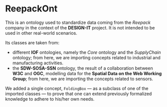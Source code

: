 # ReepackOnt

This is an ontology used to standardize data coming from the _Reepack_ company in the context of the **DESIGN-IT** project. It is not intended to be used in other real-world scenarios.

Its classes are taken from:

- different **IOF** ontologies, namely the _Core_ ontology and the _SupplyChain_ ontology; from here, we are importing concepts related to industrial and manufacturing activities.
- the **SDW-SOSA-SSN** ontology, the result of a collaboration between **W3C** and **OGC**, modelling data for the **Spatial Data on the Web Working Group**; from here, we are importing the concepts related to sensors.

We added a single concept, `FoldingBox` &mdash; as a subclass of one of the imported classes &mdash; to prove that one can extend previously formalized knowledge to adhere to his/her own needs.
